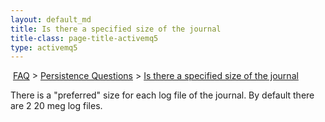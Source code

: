 ```yaml
---
layout: default_md
title: Is there a specified size of the journal 
title-class: page-title-activemq5
type: activemq5
---
```


 [FAQ](faq) > [Persistence Questions](persistence-questions) > [Is there a specified size of the journal](is-there-a-specified-size-of-the-journal)


There is a "preferred" size for each log file of the journal. By default there are 2 20 meg log files.

